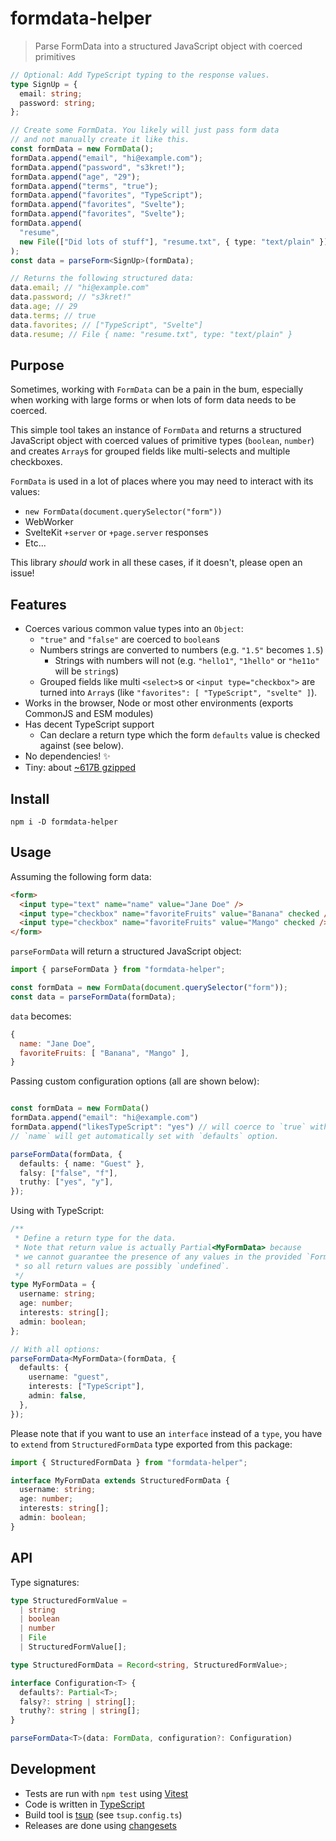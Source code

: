 # formdata-helper

> Parse FormData into a structured JavaScript object with coerced primitives

```ts
// Optional: Add TypeScript typing to the response values.
type SignUp = {
  email: string;
  password: string;
};

// Create some FormData. You likely will just pass form data
// and not manually create it like this.
const formData = new FormData();
formData.append("email", "hi@example.com");
formData.append("password", "s3kret!");
formData.append("age", "29");
formData.append("terms", "true");
formData.append("favorites", "TypeScript");
formData.append("favorites", "Svelte");
formData.append("favorites", "Svelte");
formData.append(
  "resume",
  new File(["Did lots of stuff"], "resume.txt", { type: "text/plain" })
);
const data = parseForm<SignUp>(formData);

// Returns the following structured data:
data.email; // "hi@example.com"
data.password; // "s3kret!"
data.age; // 29
data.terms; // true
data.favorites; // ["TypeScript", "Svelte"]
data.resume; // File { name: "resume.txt", type: "text/plain" }
```

## Purpose

Sometimes, working with `FormData` can be a pain in the bum, especially when
working with large forms or when lots of form data needs to be coerced.

This simple tool takes an instance of `FormData` and returns a structured
JavaScript object with coerced values of primitive types (`boolean`, `number`)
and creates `Array`s for grouped fields like multi-selects and multiple
checkboxes.

`FormData` is used in a lot of places where you may need to interact with its
values:

- `new FormData(document.querySelector("form"))`
- WebWorker
- SvelteKit `+server` or `+page.server` responses
- Etc...

This library _should_ work in all these cases, if it doesn't, please open an
issue!

## Features

- Coerces various common value types into an `Object`:
  - `"true"` and `"false"` are coerced to `boolean`s
  - Numbers strings are converted to numbers (e.g. `"1.5"` becomes `1.5`)
    - Strings with numbers will not (e.g. `"hello1"`, `"1hello"` or `"he11o"`
      will be `string`s)
  - Grouped fields like multi `<select>`s or `<input type="checkbox">` are
    turned into `Array`s (like `"favorites": [ "TypeScript", "svelte" ]`).
- Works in the browser, Node or most other environments (exports CommonJS and
  ESM modules)
- Has decent TypeScript support
  - Can declare a return type which the form `defaults` value is checked against
    (see below).
- No dependencies! ✨
- Tiny: about [~617B gzipped](https://bundlephobia.com/package/formdata-helper)

## Install

```shell
npm i -D formdata-helper
```

## Usage

Assuming the following form data:

```html
<form>
  <input type="text" name="name" value="Jane Doe" />
  <input type="checkbox" name="favoriteFruits" value="Banana" checked />
  <input type="checkbox" name="favoriteFruits" value="Mango" checked />
</form>
```

`parseFormData` will return a structured JavaScript object:

```ts
import { parseFormData } from "formdata-helper";

const formData = new FormData(document.querySelector("form"));
const data = parseFormData(formData);
```

`data` becomes:

```js
{
  name: "Jane Doe",
  favoriteFruits: [ "Banana", "Mango" ],
}
```

Passing custom configuration options (all are shown below):

```ts

const formData = new FormData()
formData.append("email": "hi@example.com")
formData.append("likesTypeScript": "yes") // will coerce to `true` with the below `truthy` option.
// `name` will get automatically set with `defaults` option.

parseFormData(formData, {
  defaults: { name: "Guest" },
  falsy: ["false", "f"],
  truthy: ["yes", "y"],
});
```

Using with TypeScript:

```ts
/**
 * Define a return type for the data.
 * Note that return value is actually Partial<MyFormData> because
 * we cannot guarantee the presence of any values in the provided `FormData`
 * so all return values are possibly `undefined`.
 */
type MyFormData = {
  username: string;
  age: number;
  interests: string[];
  admin: boolean;
};

// With all options:
parseFormData<MyFormData>(formData, {
  defaults: {
    username: "guest",
    interests: ["TypeScript"],
    admin: false,
  },
});
```

Please note that if you want to use an `interface` instead of a `type`, you have
to `extend` from `StructuredFormData` type exported from this package:

```ts
import { StructuredFormData } from "formdata-helper";

interface MyFormData extends StructuredFormData {
  username: string;
  age: number;
  interests: string[];
  admin: boolean;
}
```

## API

Type signatures:

```ts
type StructuredFormValue =
  | string
  | boolean
  | number
  | File
  | StructuredFormValue[];

type StructuredFormData = Record<string, StructuredFormValue>;

interface Configuration<T> {
  defaults?: Partial<T>;
  falsy?: string | string[];
  truthy?: string | string[];
}

parseFormData<T>(data: FormData, configuration?: Configuration)
```

## Development

- Tests are run with `npm test` using [Vitest](https://vitest.dev/)
- Code is written in [TypeScript](https://www.typescriptlang.org/)
- Build tool is [tsup](https://tsup.egoist.dev) (see `tsup.config.ts`)
- Releases are done using [changesets](https://github.com/changesets/changesets)
